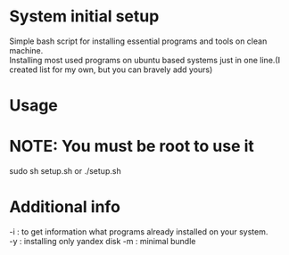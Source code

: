 # System initial setup
Simple bash script for installing essential programs and tools on clean machine.<br />
Installing most used programs on ubuntu based systems just in one line.(I created list for my own, but you can bravely add yours)
# Usage 
# NOTE: You must be root to use it
sudo sh setup.sh or ./setup.sh

# Additional info
-i  : to get information what programs already installed on your system.<br />
-y  : installing only yandex disk
-m  : minimal bundle
